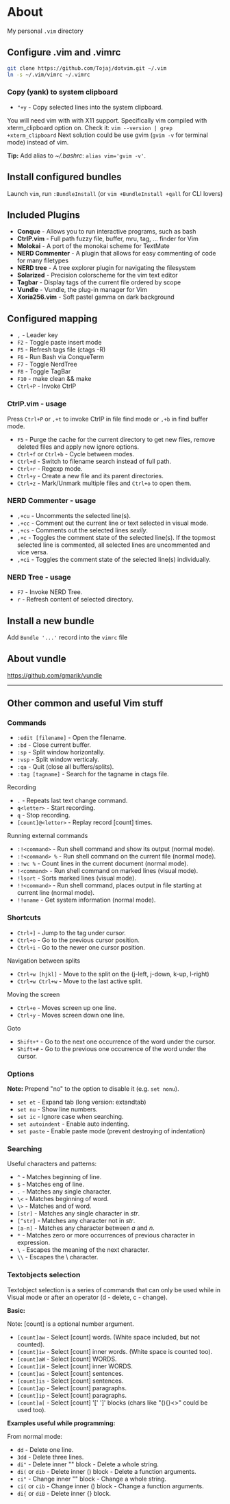 # About

My personal `.vim` directory

## Configure .vim and .vimrc

```bash
git clone https://github.com/Tojaj/dotvim.git ~/.vim
ln -s ~/.vim/vimrc ~/.vimrc
```

### Copy (yank) to system clipboard

* ``"+y`` - Copy selected lines into the system clipboard.

You will need vim with with X11 support. Specifically vim compiled with
xterm_clipboard option on.
Check it: ``vim --version | grep +xterm_clipboard``
Next solution could be use gvim (``gvim -v`` for terminal mode) instead of vim.

**Tip:** Add alias to *~/.bashrc*: ``alias vim='gvim -v'``.

## Install configured bundles

Launch `vim`, run `:BundleInstall`
(or `vim +BundleInstall +qall` for CLI lovers)

## Included Plugins

* **Conque** - Allows you to run interactive programs, such as bash
* **CtrlP.vim** - Full path fuzzy file, buffer, mru, tag, ... finder for Vim
* **Molokai** - A port of the monokai scheme for TextMate
* **NERD Commenter** - A plugin that allows for easy commenting of code for many filetypes
* **NERD tree** - A tree explorer plugin for navigating the filesystem
* **Solarized** - Precision colorscheme for the vim text editor
* **Tagbar** - Display tags of the current file ordered by scope
* **Vundle** - Vundle, the plug-in manager for Vim
* **Xoria256.vim** - Soft pastel gamma on dark background

## Configured mapping

* `,` - Leader key
* `F2` - Toggle paste insert mode
* `F5` - Refresh tags file (ctags -R)
* `F6` - Run Bash via ConqueTerm
* `F7` - Toggle NerdTree
* `F8` - Toggle TagBar
* `F10` - make clean && make
* `Ctrl+P` - Invoke CtrlP

### CtrlP.vim - usage

Press `Ctrl+P` or `,+t` to invoke CtrlP in file find mode or `,+b` in find
buffer mode.

* `F5` - Purge the cache for the current directory to get new files,
         remove deleted files and apply new ignore options.
* `Ctrl+f` or `Ctrl+b` - Cycle between modes.
* `Ctrl+d` - Switch to filename search instead of full path.
* `Ctrl+r` - Regexp mode.
* `Ctrl+y` - Create a new file and its parent directories.
* `Ctrl+z` - Mark/Unmark multiple files and `Ctrl+o` to open them.

### NERD Commenter - usage

* `,+cu` - Uncomments the selected line(s).
* `,+cc` - Comment out the current line or text selected in visual mode.
* `,+cs` - Comments out the selected lines *sexily*.
* `,+c` - Toggles the comment state of the selected line(s). If the topmost
  selected line is commented, all selected lines are uncommented and vice versa.
* `,+ci` - Toggles the comment state of the selected line(s) individually.

### NERD Tree - usage

* `F7` - Invoke NERD Tree.
* `r` - Refresh content of selected directory.

## Install a new bundle

Add `Bundle '...'` record into the `vimrc` file

## About vundle

https://github.com/gmarik/vundle

---------------------------------------------------

## Other common and useful Vim stuff

### Commands

* `:edit [filename]` - Open the filename.
* `:bd` - Close current buffer.
* `:sp` - Split window horizontally.
* `:vsp` - Split window verticaly.
* `:qa` - Quit (close all buffers/splits).
* `:tag [tagname]` - Search for the tagname in ctags file.

Recording

* `.` - Repeats last text change command.
* `q<letter>` - Start recording.
* `q` - Stop recording.
* `[count]@<letter>` - Replay record [count] times.

Running external commands

* `:!<command>` - Run shell command and show its output (normal mode).
* `:!<command> %` - Run shell command on the current file (normal mode).
 * `:!wc %` - Count lines in the current document (normal mode).
* `!<command>` - Run shell command on marked lines (visual mode).
 * `!lsort` - Sorts marked lines (visual mode).
* `!!<command>` - Run shell command, places output in file starting at current line (normal mode).
 * `!!uname` - Get system information (normal mode).

### Shortcuts

* `Ctrl+]` - Jump to the tag under cursor.
* `Ctrl+o` - Go to the previous cursor position.
* `Ctrl+i` - Go to the newer one cursor position.

Navigation between splits

* `Ctrl+w [hjkl]` - Move to the split on the (j-left, j-down, k-up, l-right)
* `Ctrl+w Ctrl+w` - Move to the last active split.

Moving the screen

* `Ctrl+e` - Moves screen up one line.
* `Ctrl+y` - Moves screen down one line.

Goto

* `Shift+*` - Go to the next one occurrence of the word under the cursor.
* `Shift+#` - Go to the previous one occurrence of the word under the cursor.

### Options

**Note:** Prepend "no" to the option to disable it (e.g. `set nonu`).

* `set et` - Expand tab (long version: extandtab)
* `set nu` - Show line numbers.
* `set ic` - Ignore case when searching.
* `set autoindent` - Enable auto indenting.
* `set paste` - Enable paste mode (prevent destroying of indentation)

### Searching

Useful characters and patterns:

* `^` - Matches beginning of line.
* `$` - Matches eng of line.
* `.` - Matches any single character.
* `\<` - Matches beginning of word.
* `\>` - Matches and of word.
* `[str]` - Matches any single character in *str*.
* `[^str]` - Matches any character not in *str*.
* `[a-n]` - Matches any character between *a* and *n*.
* `*` - Matches zero or more occurrences of previous character in expression.
* `\` - Escapes the meaning of the next character.
* `\\` - Escapes the \ character.

### Textobjects selection

Textobject selection is a series of commands that can only be used while
in Visual mode or after an operator (d - delete, c - change).

**Basic:**

Note: [count] is a optional number argument.

* `[count]aw` - Select [count] words. (White space included, but not counted).
* `[count]iw` - Select [count] inner words. (White space is counted too).
* `[count]aW` - Select [count] WORDS.
* `[count]iW` - Select [count] inner WORDS.
* `[count]as` - Select [count] sentences.
* `[count]is` - Select [count] sentences.
* `[count]ap` - Select [count] paragraphs.
* `[count]ip` - Select [count] paragraphs.
* `[count]a[` - Select [count] '[' ']' blocks (chars like "(){}<>" could be used too).


**Examples useful while programming:**

From normal mode:

* `dd`  - Delete one line.
* `3dd` - Delete three lines.
* `di"` - Delete inner "" block - Delete a whole string.
* `di(` or `dib` - Delete inner () block - Delete a function arguments.
* `ci"` - Change inner "" block - Change a whole string.
* `ci(` or `cib` - Change inner () block - Change a function arguments.
* `di{` or `diB` - Delete inner {} block.

